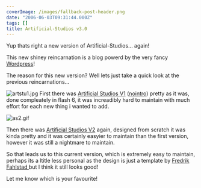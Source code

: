 ```yaml
---
coverImage: /images/fallback-post-header.png
date: "2006-06-03T09:31:44.000Z"
tags: []
title: Artificial-Studios v3.0
---
```


Yup thats right a new version of Artificial-Studios... again!

This new shiney reincarnation is a blog powerd by the very fancy [Wordpress](https://wordpress.org/)!

<!-- more -->

The reason for this new version? Well lets just take a quick look at the previous reincarnations...

![artstu1.jpg](/wp-content/uploads/2006/06/artstu1.jpg)
First there was [Artificial Studios V1](https://www.mikecann.co.uk/ArtificialStudios1/ArtStu.html) ([nointro](https://www.mikecann.co.uk/ArtificialStudios1/ArtStuMain.html)) pretty as it was, done compleately in flash 6, it was increadibly hard to maintain with much effort for each new thing i wanted to add.

![as2.gif](/wp-content/uploads/2006/06/as2.gif)

Then there was [Artificial Studios V2](https://www.mikecann.co.uk/ArtificialStudios2/) again, designed from scratch it was kinda pretty and it was certainly easyier to maintain than the first version, however it was still a nightmare to maintain.

So that leads us to this current version, which is extremely easy to maintain, perhaps its a ltitle less personal as the design is just a template by [Fredrik Fahlstad ](https://www.fahlstad.se/)but I think it still looks good!

Let me know which is your favourite!
